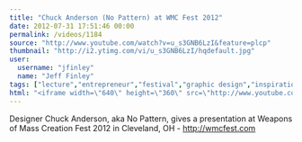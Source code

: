 ```yaml
---
title: "Chuck Anderson (No Pattern) at WMC Fest 2012"
date: 2012-07-31 17:51:46 00:00
permalink: /videos/1184
source: "http://www.youtube.com/watch?v=u_s3GNB6LzI&feature=plcp"
thumbnail: "http://i2.ytimg.com/vi/u_s3GNB6LzI/hqdefault.jpg"
user:
  username: "jfinley"
  name: "Jeff Finley"
tags: ["lecture","entrepreneur","festival","graphic design","inspirational","design conference","wmc fest","cleveland","speaker","diy","ohio","midwest"]
html: "<iframe width=\"640\" height=\"360\" src=\"http://www.youtube.com/embed/u_s3GNB6LzI?wmode=transparent&fs=1&feature=oembed\" frameborder=\"0\" allowfullscreen></iframe>"
---
```


Designer Chuck Anderson, aka No Pattern, gives a presentation at Weapons of Mass Creation Fest 2012 in Cleveland, OH - http://wmcfest.com